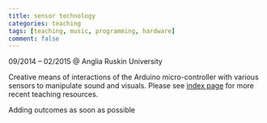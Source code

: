 ```yaml
---
title: sensor technology
categories: teaching
tags: [teaching, music, programming, hardware]
comment: false
---
```

09/2014 – 02/2015 @ Anglia Ruskin University

Creative means of interactions of the Arduino micro-controller with various sensors to manipulate sound and visuals. Please see [index page](/) for more recent teaching resources.

Adding outcomes as soon as possible
